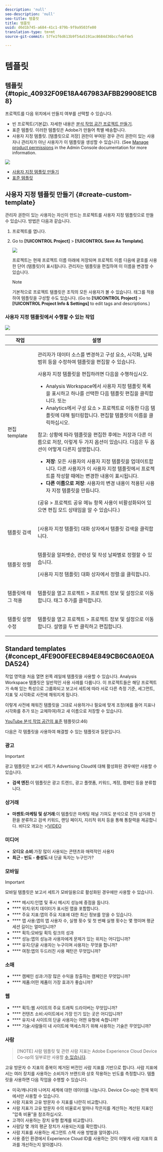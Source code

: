 ```yaml
---
description: 'null'
seo-description: 'null'
seo-title: 템플릿
title: 템플릿
uuid: d6d1b745-a684-41c1-879b-9f9a9503fe00
translation-type: tm+mt
source-git-commit: 57fe1f6d613b9f54a5191ac8684d36bccfebf4e5

---
```



# 템플릿

## 템플릿 {#topic_40932F09E18A467983AFBB29908E1CB8}

프로젝트를 다음 위치에서 만들지 여부를 선택할 수 있습니다.

* 빈 프로젝트(기본값). 자세한 내용은 [분석 작업 공간 프로젝트 만들기](/help/analyze/analysis-workspace/build-workspace-project/t-freeform-project.md).
* 표준 템플릿. 이러한 템플릿은 Adobe가 만들어 특별 배송합니다.
* 사용자 지정 템플릿. [템플릿으로 저장] 권한이 부여된 경우 관리 권한이 있는 사용자나 관리자가 아닌 사용자가 이 템플릿을 생성할 수 있습니다. (See [Manage product permissions](https://helpx.adobe.com/enterprise/using/manage-permissions-and-roles.html) in the Admin Console documentation for more information.

![](assets/start_modal.png)

* [사용자 지정 템플릿 만들기](/help/analyze/analysis-workspace/build-workspace-project/starter-projects.md)
* [표준 템플릿](/help/analyze/analysis-workspace/build-workspace-project/starter-projects.md)

## 사용자 지정 템플릿 만들기 {#create-custom-template}

관리자 권한이 있는 사용자는 자신이 만드는 프로젝트를 사용자 지정 템플릿으로 만들 수 있습니다. 방법은 다음과 같습니다.

1. 프로젝트를 엽니다.
1. Go to **[!UICONTROL Project]** &gt; **[!UICONTROL Save As Template]**.

   ![](assets/save_project_template.png)

   프로젝트는 현재 프로젝트 이름 아래에 저장되며 프로젝트 이름 다음에 괄호를 사용한 단어 (템플릿)이 표시됩니다. 관리자는 템플릿을 편집하여 이 이름을 변경할 수 있습니다.

   >[!NOTE]
   >
   >기본적으로 프로젝트 템플릿은 조직의 모든 사용자가 볼 수 있습니다. 태그를 적용하여 템플릿을 구성할 수도 있습니다. (Go to **[!UICONTROL Project]** &gt; **[!UICONTROL Project Info &amp; Settings]** to edit tags and descriptions.)

### 사용자 지정 템플릿에서 수행할 수 있는 작업

![](assets/custom_templates.png)

<table id="table_D7C7B0CA1EE64E108484C03426800EBC"> 
 <thead> 
  <tr> 
   <th colname="col1" class="entry"> 작업 </th> 
   <th colname="col2" class="entry"> 설명 </th> 
  </tr>
 </thead>
 <tbody> 
  <tr> 
   <td colname="col1"> <p>편집 template </p> </td> 
   <td colname="col2"> <p>관리자가 데이터 소스를 변경하고 구성 요소, 시각화, 날짜 범위 등을 수정하여 템플릿을 편집할 수 있습니다. </p> <p>사용자 지정 템플릿을 편집하려면 다음을 수행하십시오. </p> 
    <ul id="ul_2B3A371F83334E14806385753A360903"> 
     <li id="li_EE75E0281B764BA9B56FF1DB1B12D2CC">Analysis Workspace에서 사용자 지정 템플릿 목록을 표시하고 하나를 선택한 다음 <span class="uicontrol">템플릿 편집</span>을 클릭합니다. 또는 </li> 
     <li id="li_4934DAAA46204990A295E22A97F81EDA">Analytics에서 <span class="ignoretag"><span class="uicontrol">구성 요소</span> &gt; <span class="uicontrol"> 프로젝트</span></span>로 이동한 다음 <span class="uicontrol">템플릿</span>에 대해 필터링합니다. 편집할 템플릿의 이름을 클릭하십시오. </li> 
    </ul> <p> </p> <p>참고: 상황에 따라 템플릿을 편집한 후에는 <span class="uicontrol">저장</span>과 <span class="uicontrol">다른 이름으로 저장</span>, 이렇게 두 가지 옵션이 있습니다. 다음은 두 옵션이 어떻게 다른지 설명합니다. 
     <ul id="ul_87E2842C8AA442399585B1C6189F5E16"> 
      <li id="li_AB7B189729E14E40A0141ECE2A24C113"><b>저장</b>: 모든 사용자의 사용자 지정 템플릿을 업데이트합니다. 다른 사용자가 이 사용자 지정 템플릿에서 프로젝트를 작성할 때에는 변경한 내용이 표시됩니다. </li> 
      <li id="li_C85B0B9873A3404D8B443BBD30B37CEB"><b>다른 이름으로 저장</b>: 사용자의 변경 내용이 적용된 사용자 지정 템플릿을 만듭니다. </li> 
     </ul> </p> <p>(<span class="uicontrol">공유</span> &gt; <span class="uicontrol">프로젝트 공유</span> 메뉴 항목 사용이 비활성화되어 있으면 편집 모드 상태임을 알 수 있습니다.) </p> </td> 
  </tr> 
  <tr> 
   <td colname="col1"> <p>템플릿 검색 </p> </td> 
   <td colname="col2"> <p>[사용자 지정 템플릿] 대화 상자에서 <span class="uicontrol">템플릿 검색</span>을 클릭합니다. </p> </td> 
  </tr> 
  <tr> 
   <td colname="col1"> <p>템플릿 정렬 </p> </td> 
   <td colname="col2"> <p>템플릿을 알파벳순, 관련성 및 작성 날짜별로 정렬할 수 있습니다. </p> <p>[사용자 지정 템플릿] 대화 상자에서 <span class="uicontrol">정렬:</span>을 클릭합니다. </p> </td> 
  </tr> 
  <tr> 
   <td colname="col1"> <p>템플릿에 태그 적용 </p> </td> 
   <td colname="col2"> <p>템플릿을 열고 <span class="ignoretag"><span class="uicontrol">프로젝트</span> &gt; <span class="uicontrol">프로젝트 정보 및 설정</span></span>으로 이동합니다. <span class="uicontrol">태그 추가</span>를 클릭합니다. </p> </td> 
  </tr> 
  <tr> 
   <td colname="col1"> <p>템플릿 설명 수정 </p> </td> 
   <td colname="col2"> <p>템플릿을 열고 <span class="ignoretag"><span class="uicontrol">프로젝트</span> &gt; <span class="uicontrol">프로젝트 정보 및 설정</span></span>으로 이동합니다. 설명을 두 번 클릭하고 편집합니다. </p> </td> 
  </tr> 
 </tbody> 
</table>

## Standard templates {#concept_4FE900FEEC894E849CB6C6A0E0ADA524}

작업 영역을 처음 열면 왼쪽 레일에 템플릿을 사용할 수 있습니다. Analysis Workspace 템플릿은 일반적인 사용 사례를 다룹니다. 이 프로젝트들은 해당 프로젝트가 속해 있는 특성으로 그룹화되고 보고서 세트에 따라 서로 다른 측정 기준, 세그먼트, 지표 및 시각화로 사전에 채워지게 됩니다.

이렇게 사전에 채워진 템플릿을 그대로 사용하거나 필요에 맞게 조정(예를 들어 지표나 시각화를 추가 또는 교체하여)하고 새 이름으로 저장할 수 있습니다. 

[YouTube 분석 작업 공간의 표준](https://www.youtube.com/watch?v=aRgYwPneVXg&list=PL2tCx83mn7GuNnQdYGOtlyCu0V5mEZ8sS&index=6) 템플릿(2:46)

다음은 각 템플릿을 사용하여 해결할 수 있는 템플릿과 질문입니다.

### 광고

>[!IMPORTANT]
>
>광고 템플릿은 보고서 세트가 Advertising Cloud에 대해 활성화된 경우에만 사용할 수 있습니다.

* **검색 엔진**:이 템플릿은 광고 트렌드, 광고 플랫폼, 키워드, 계정, 캠페인 등을 분류합니다.

### 상거래

* **마젠토:마케팅 및 상거래**:이 템플릿은 마케팅 채널 기여도 분석으로 전자 상거래 전환을 분류하고 검색 키워드, 랜딩 페이지, 지리적 위치 등을 통해 통찰력을 제공합니다. 비디오 개요는 &gt;[!VIDEO](https://www.youtube.com/watch?v=AQOViVLEMHw)

### 미디어

* **오디오 소비**:가장 많이 사용되는 콘텐츠와 매력적인 사용자
* **최근 - 빈도 - 충성도**:내 단골 독자는 누구인가?

### 모바일

>[!IMPORTANT]
>
>모바일 템플릿은 보고서 세트가 모바일용으로 활성화된 경우에만 사용할 수 있습니다.

* **** 메시지:인앱 및 푸시 메시지 성능에 중점을 둡니다.
* **** 위치:위치 데이터가 표시된 맵을 포함합니다.
* **** 주요 지표:앱의 주요 지표에 대한 최신 정보를 얻을 수 있습니다.
* **** 앱 사용:앱의 앱 사용자 수, 실행 횟수 및 첫 번째 실행 횟수는 몇 명이며 평균 세션 길이는 얼마입니까?
* **** 획득:모바일 획득 링크의 성과
* **** 성능:앱의 성능과 사용자에게 문제가 있는 위치는 어디입니까?
* **** 유지:단골 사용자는 누구이며 사용자는 무엇을 합니까?
* **** 여정:앱의 두드러진 사용 패턴은 무엇입니까?

### 소매

* **** 캠페인 성과:가장 많은 수익을 창출하는 캠페인은 무엇입니까?
* **** 제품:어떤 제품이 가장 효과가 좋습니까?

### 웹

* **** 획득:웹 사이트의 주요 트래픽 드라이버는 무엇입니까?
* **** 컨텐츠 소비:사이트에서 가장 인기 있는 곳은 어디입니까?
* **** 유지:내 사이트의 단골 사용자는 어떤 유형에 속합니까?
* **** 기술:사람들이 내 사이트에 액세스하기 위해 사용하는 기술은 무엇입니까?

### 사람

> [!NOTE] 사람 템플릿 및 관련 사람 지표는 Adobe Experience Cloud Device Co-op의 일부로만 사용할 [수 있습니다](https://marketing.adobe.com/resources/help/en_US/mcdc/mcdc-people.html).

고유 방문자 수 지표의 중복이 제거된 버전인 사람 지표를 기반으로 합니다. 사람 지표에서는 여러 장치를 사용하는 소비자가 브랜드와 상호 작용하는 빈도를 측정합니다. 템플릿을 사용하면 다음 작업을 수행할 수 있습니다.

* 미국/캐나다와 나머지 세계에 대한 데이터를 나눕니다. Device Co-op는 현재 북미에서만 사용할 수 있습니다.
* 사람 지표와 고유 방문자 수 지표를 나란히 비교합니다.
* 사람 지표가 고유 방문자 수의 비율로서 얼마나 작은지를 계산하는 계산된 지표인 "압축 비율"을 참조하십시오.
* 고객이 사용하는 장치 유형 합계를 비교합니다.
* 사람당 몇 개의 평균 장치가 사용되는지를 확인합니다.
* 사람 지표를 사용하는 세그먼트 스택 사용 방법을 알아봅니다.
* 사용 중인 환경에서 Experience Cloud ID를 사용하는 것이 어떻게 사람 지표의 효과를 개선하는지 알아봅니다.

